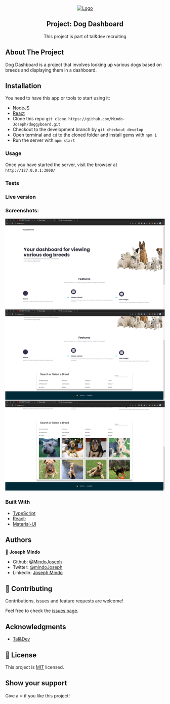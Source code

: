 <br />
<p align="center">
  <a href="https://www.talanddev.com/">
    <img src="https://uploads-ssl.webflow.com/5ef9da03f5a4d87f2d48f85f/5ef9dac0c39424118b2579c3_TAL%26DEV_LogoNoBox_final.svg" alt="Logo" width="80" height="80">
  </a>

  <h2 align="center">Project: Dog Dashboard </h2>

  <p align="center">
    This project is part of tal&dev recruiting
  </p>
</p>

## About The Project

Dog Dashboard is a project that involves looking up various dogs based on breeds and displaying them in a dashboard.

<!-- INSTALLATION -->
## Installation

You need to have this app or tools to start using it:
* [NodeJS](https://nodejs.org/en/) 
* [React](https://reactjs.org/)
* Clone this repo  ```git clone https://github.com/Mindo-Joseph/doggyboard.git```
* Checkout to the development branch by ```git checkout develop```
* Open terminal and ```cd``` to the cloned folder and install gems with ```npm i```
* Run the server with ```npm start```

### Usage

Once you have started the server, visit the browser at `http://127.0.0.1:3000/`  

### Tests


### Live version

### Screenshots:

![screenshot-landing]('./src/../../src/views/images/dashboard.png)
![screenshot-features]('./src/../../src/views/images/features.png)
![screenshot-showcase]('./src/../../src/views/images/images.png)



### Built With

* [TypeScript](https://www.typescriptlang.org/)
* [React](https://reactjs.org/):
* [Material-UI](https://material-ui.com/)

## Authors


👤 **Joseph Mindo**

- Github: [@MindoJoseph](https://github.com/Mindo-Joseph)
- Twitter: [@mindoJoseph](https://twitter.com/mindoJoseph)
- Linkedin: [Joseph Mindo](https://www.linkedin.com/in/josephmindo/)


## 🤝 Contributing

Contributions, issues and feature requests are welcome!

Feel free to check the [issues page](https://github.com/Mindo-Joseph/doggyboard/issues/).


## Acknowledgments

* [Tal&Dev](https://www.talanddev.com/)



## 📝 License

This project is [MIT](lic.url) licensed.


## Show your support

Give a ⭐️ if you like this project!
